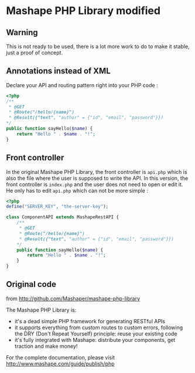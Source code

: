 Mashape PHP Library modified
============================
Warning
-------
This is not ready to be used, there is a lot more work to do to make it stable, just a proof of concept.


Annotations instead of XML
--------------------------

Declare your API and routing pattern right into your PHP code :

```php
<?php
/**
 * @GET
 * @Route("/hello/{name}")
 * @Result({"text", "author" = {"id", "email", "password"}})
*/
public function sayHello($name) {
	return "Hello " . $name . "!";
}
```

Front controller
----------------

In the original Mashape PHP Library, the front controller is `api.php` which is also the file where the user is supposed to write the API. In this version, the front controller is `index.php` and the user does not need to open or edit it. He only has to edit `api.php` which can not be more simple :

```php
<?php
define("SERVER_KEY", "the-server-key");

class ComponentAPI extends MashapeRestAPI {
    /**
     * @GET
     * @Route("/hello/{name}")
     * @Result({"text", "author" = {"id", "email", "password"}})
    */
    public function sayHello($name) {
    	return "Hello " . $name . "!";
    }
}
```

## Original code

from http://github.com/Mashaper/mashape-php-library

The Mashape PHP Library is:
- it's a dead simple PHP framework for generating RESTful APIs
- it supports everything from custom routes to custom errors, following the DRY (Don't Repeat Yourself) principle: reuse your existing code
- it's fully integrated with Mashape: distribute your components, get traction and make money!

For the complete documentation, please visit http://www.mashape.com/guide/publish/php
